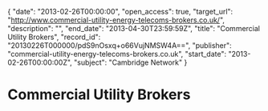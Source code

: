 {
  "date": "2013-02-26T00:00:00", 
  "open_access": true, 
  "target_url": "http://www.commercial-utility-energy-telecoms-brokers.co.uk/", 
  "description": "", 
  "end_date": "2013-04-30T23:59:59Z", 
  "title": "Commercial Utility Brokers", 
  "record_id": "20130226T000000/pdS9nOsxq+o66VujNMSW4A==", 
  "publisher": "commercial-utility-energy-telecoms-brokers.co.uk", 
  "start_date": "2013-02-26T00:00:00Z", 
  "subject": "Cambridge Network"
}

# Commercial Utility Brokers

